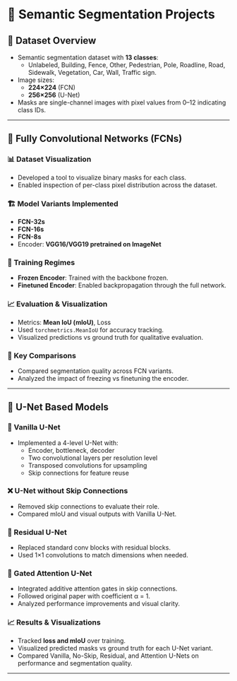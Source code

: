 # 🧠 Semantic Segmentation Projects

## 📁 Dataset Overview
- Semantic segmentation dataset with **13 classes**:
  - Unlabeled, Building, Fence, Other, Pedestrian, Pole, Roadline, Road, Sidewalk, Vegetation, Car, Wall, Traffic sign.
- Image sizes:
  - **224×224** (FCN)
  - **256×256** (U-Net)
- Masks are single-channel images with pixel values from 0–12 indicating class IDs.

---

## 🚀 Fully Convolutional Networks (FCNs)

### 📊 Dataset Visualization
- Developed a tool to visualize binary masks for each class.
- Enabled inspection of per-class pixel distribution across the dataset.

### 🏗️ Model Variants Implemented
- **FCN-32s**
- **FCN-16s**
- **FCN-8s**
- Encoder: **VGG16/VGG19 pretrained on ImageNet**

### 🔧 Training Regimes
- **Frozen Encoder**: Trained with the backbone frozen.
- **Finetuned Encoder**: Enabled backpropagation through the full network.

### 📈 Evaluation & Visualization
- Metrics: **Mean IoU (mIoU)**, Loss
- Used `torchmetrics.MeanIoU` for accuracy tracking.
- Visualized predictions vs ground truth for qualitative evaluation.

### 🧪 Key Comparisons
- Compared segmentation quality across FCN variants.
- Analyzed the impact of freezing vs finetuning the encoder.

---

## 🧠 U-Net Based Models

### 🔨 Vanilla U-Net
- Implemented a 4-level U-Net with:
  - Encoder, bottleneck, decoder
  - Two convolutional layers per resolution level
  - Transposed convolutions for upsampling
  - Skip connections for feature reuse

### ❌ U-Net without Skip Connections
- Removed skip connections to evaluate their role.
- Compared mIoU and visual outputs with Vanilla U-Net.

### 🔁 Residual U-Net
- Replaced standard conv blocks with residual blocks.
- Used 1×1 convolutions to match dimensions when needed.

### 🎯 Gated Attention U-Net
- Integrated additive attention gates in skip connections.
- Followed original paper with coefficient α = 1.
- Analyzed performance improvements and visual clarity.

### 📈 Results & Visualizations
- Tracked **loss and mIoU** over training.
- Visualized predicted masks vs ground truth for each U-Net variant.
- Compared Vanilla, No-Skip, Residual, and Attention U-Nets on performance and segmentation quality.

---

